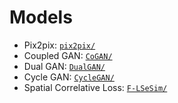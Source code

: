 # Models

- Pix2pix: [`pix2pix/`](pix2pix)
- Coupled GAN: [`CoGAN/`](CoGAN)
- Dual GAN: [`DualGAN/`](DualGAN)
- Cycle GAN: [`CycleGAN/`](CycleGAN)
- Spatial Correlative Loss: [`F-LSeSim/`](F-LSeSim)
